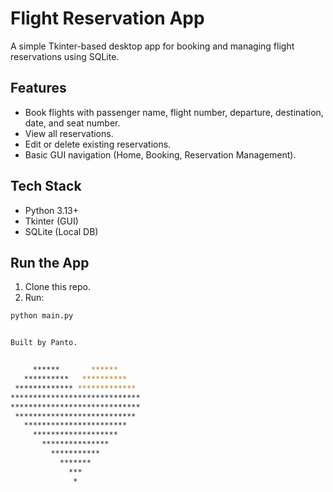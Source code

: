 # Flight Reservation App

A simple Tkinter-based desktop app for booking and managing flight reservations using SQLite.

## Features

- Book flights with passenger name, flight number, departure, destination, date, and seat number.
- View all reservations.
- Edit or delete existing reservations.
- Basic GUI navigation (Home, Booking, Reservation Management).

## Tech Stack

- Python 3.13+
- Tkinter (GUI)
- SQLite (Local DB)

## Run the App

1. Clone this repo.
2. Run:

```bash
python main.py


Built by Panto. 


     ******       ******
   **********   **********
 ************* *************
*****************************
*****************************
 ***************************
   ***********************
     *******************
       ***************
         ***********
           *******
             ***
              *
